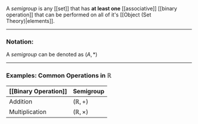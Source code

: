 A _semigroup_ is any [[set]] that has **at least one** [[associative]] [[binary operation]] that can be performed on all of it's [[Object (Set Theory)|elements]].

---
### Notation:
A _semigroup_ can be denoted as $(A, *)$

---
### Examples: Common Operations in $\mathbb R$

| [[Binary Operation]] | Semigroup             |
| -------------------- | --------------------- |
| Addition             | $(\mathbb R, +)$      |
| Multiplication       | $(\mathbb R, \times)$ |
